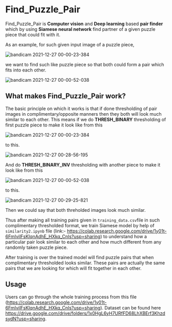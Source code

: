 # Find_Puzzle_Pair

Find_Puzzle_Pair is **Computer vision** and **Deep learning** based **pair finder** which by using **Siamese neural network** find partner of a given puzzle piece that could fit with it.

As an example, for such given input image of a puzzle piece,

![bandicam 2021-12-27 00-00-23-384](https://user-images.githubusercontent.com/71775151/147417044-3feab6bb-ced2-4a90-87f8-438d4aed337e.jpg)

we want to find such like puzzle piece so that both could form a pair which fits into each other.

![bandicam 2021-12-27 00-00-52-038](https://user-images.githubusercontent.com/71775151/147417046-867b3c23-53f3-4b90-93c8-1e1ceb8ba6de.jpg)

## What makes Find_Puzzle_Pair work?
The basic principle on which it works is that if done thresholding of pair images in complimentary/opposite manners then they both will look much similar to each other. This means if we do **THRESH_BINARY** thresholding of first puzzle piece to make it look like from this 

![bandicam 2021-12-27 00-00-23-384](https://user-images.githubusercontent.com/71775151/147417044-3feab6bb-ced2-4a90-87f8-438d4aed337e.jpg)

to this.

![bandicam 2021-12-27 00-28-56-195](https://user-images.githubusercontent.com/71775151/147417572-dccfd9ef-d3d3-421c-bc86-c349751b495b.jpg)

And do **THRESH_BINARY_INV** thresholding with another piece to make it look like from this

![bandicam 2021-12-27 00-00-52-038](https://user-images.githubusercontent.com/71775151/147417046-867b3c23-53f3-4b90-93c8-1e1ceb8ba6de.jpg)

to this.

![bandicam 2021-12-27 00-29-25-821](https://user-images.githubusercontent.com/71775151/147417579-ee3bb1c2-6d8f-4e1d-b330-e7beae6bcc4e.jpg)

Then we could say that both threholded images look much similar.

Thus after making all training pairs given in ```training_data.csv```file in such complimentary thresholded format, we train Siamese model by help of ```similarity2.ipynb``` file (link:- https://colab.research.google.com/drive/1y01t-6FmIvilFsKIqnAdhE_HXkq_CnIs?usp=sharing) to understand how a particular pair look similar to each other and how much different from any randomly taken puzzle piece. 

After training is over the trained model will find puzzle pairs that when complimentary thresholded looks similar. These pairs are actually the same pairs that we are looking for which will fit together in each other.   

## Usage
Users can go through the whole training process from this file (https://colab.research.google.com/drive/1y01t-6FmIvilFsKIqnAdhE_HXkq_CnIs?usp=sharing). Dataset can be found here https://drive.google.com/drive/folders/1x0HgL6yH7URfFD68LhXBErf3KhzdsydN?usp=sharing. 
